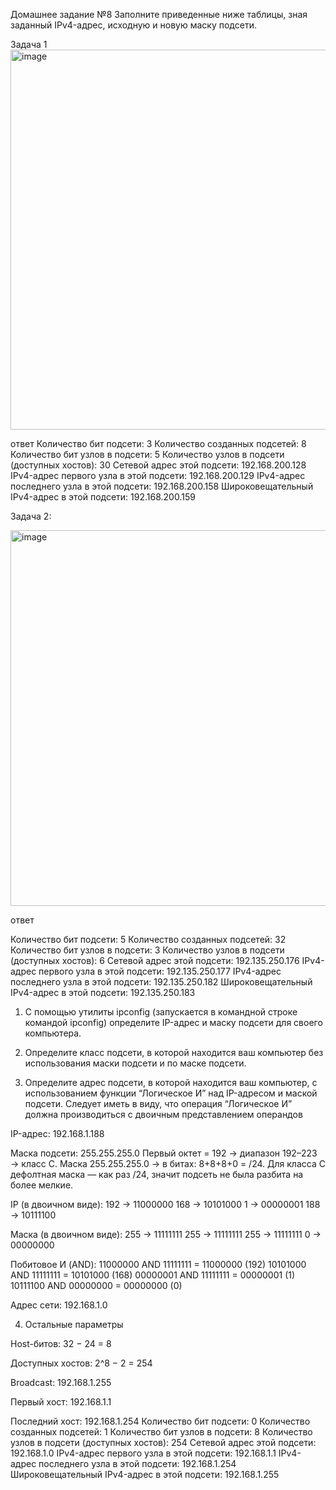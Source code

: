 Домашнее задание №8
Заполните приведенные ниже таблицы, зная заданный IPv4-адрес, исходную и новую маску подсети.

Задача 1
<img width="917" height="608" alt="image" src="https://github.com/user-attachments/assets/4b6d02b1-44e0-435c-9e6c-38197960df4a" />



ответ 
Количество бит подсети: 3
Количество созданных подсетей: 8
Количество бит узлов в подсети: 5
Количество узлов в подсети (доступных хостов): 30
Сетевой адрес этой подсети: 192.168.200.128
IPv4-адрес первого узла в этой подсети: 192.168.200.129
IPv4-адрес последнего узла в этой подсети: 192.168.200.158
Широковещательный IPv4-адрес в этой подсети: 192.168.200.159

Задача 2:

<img width="915" height="601" alt="image" src="https://github.com/user-attachments/assets/1da706bd-7228-4559-9c97-6f2728e4d41b" />

ответ 

Количество бит подсети: 5
Количество созданных подсетей: 32
Количество бит узлов в подсети: 3
Количество узлов в подсети (доступных хостов): 6
Сетевой адрес этой подсети: 192.135.250.176
IPv4-адрес первого узла в этой подсети: 192.135.250.177
IPv4-адрес последнего узла в этой подсети: 192.135.250.182
Широковещательный IPv4-адрес в этой подсети: 192.135.250.183



1)	С помощью утилиты ipconfig (запускается в командной строке командой ipconfig) определите IP-адрес и маску подсети для своего компьютера.
2)	Определите класс подсети, в которой находится ваш компьютер без использования маски подсети и по маске подсети.

3)	Определите адрес подсети, в которой находится ваш компьютер, с использованием функции “Логическое И” над IP-адресом и маской подсети. Следует иметь в виду, что операция “Логическое И” должна производиться с двоичным представлением операндов


IP-адрес: 192.168.1.188

Маска подсети: 255.255.255.0
Первый октет = 192 → диапазон 192–223 → класс C.
Маска 255.255.255.0 → в битах: 8+8+8+0 = /24.
Для класса C дефолтная маска — как раз /24, значит подсеть не была разбита на более мелкие.

IP (в двоичном виде):
192 → 11000000
168 → 10101000
1 → 00000001
188 → 10111100

Маска (в двоичном виде):
255 → 11111111
255 → 11111111
255 → 11111111
0 → 00000000

Побитовое И (AND):
11000000 AND 11111111 = 11000000 (192)
10101000 AND 11111111 = 10101000 (168)
00000001 AND 11111111 = 00000001 (1)
10111100 AND 00000000 = 00000000 (0)

Адрес сети: 192.168.1.0

4) Остальные параметры

Host-битов: 32 − 24 = 8

Доступных хостов: 2^8 − 2 = 254

Broadcast: 192.168.1.255

Первый хост: 192.168.1.1

Последний хост: 192.168.1.254
Количество бит подсети: 0
Количество созданных подсетей: 1
Количество бит узлов в подсети: 8
Количество узлов в подсети (доступных хостов): 254
Сетевой адрес этой подсети: 192.168.1.0
IPv4-адрес первого узла в этой подсети: 192.168.1.1
IPv4-адрес последнего узла в этой подсети: 192.168.1.254
Широковещательный IPv4-адрес в этой подсети: 192.168.1.255

